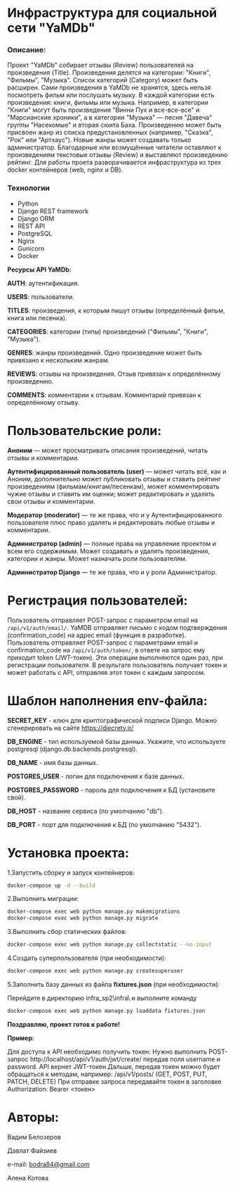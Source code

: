 # Инфраструктура для социальной сети "YaMDb"
### Описание:
Проект "YaMDb" собирает отзывы (Review) пользователей на произведения (Title). Произведения делятся на категории: "Книги", "Фильмы", "Музыка". Список категорий (Category) может быть расширен.
Сами произведения в YaMDb не хранятся, здесь нельзя посмотреть фильм или послушать музыку.
В каждой категории есть произведения: книги, фильмы или музыка. Например, в категории "Книги" могут быть произведения "Винни Пух и все-все-все" и "Марсианские хроники", а в категории "Музыка" — песня "Давеча" группы "Насекомые" и вторая сюита Баха. Произведению может быть присвоен жанр из списка предустановленных (например, "Сказка", "Рок" или "Артхаус"). Новые жанры может создавать только администратор.
Благодарные или возмущённые читатели оставляют к произведениям текстовые отзывы (Review) и выставляют произведению рейтинг.
Для работы проета разворачивается инфраструктура из трех docker контейнеров (web, nginx и DB). 
### Технологии
- Python  
- Django REST framework 
- Django ORM
- REST API 
- PostgreSQL
- Nginx 
- Gunicorn
- Docker

**Ресурсы API YaMDb:**

**AUTH**: аутентификация.

**USERS**: пользователи.

**TITLES**: произведения, к которым пишут отзывы (определённый фильм, книга или песенка).

**CATEGORIES**: категории (типы) произведений ("Фильмы", "Книги", "Музыка").

**GENRES**: жанры произведений. Одно произведение может быть привязано к нескольким жанрам.

**REVIEWS**: отзывы на произведения. Отзыв привязан к определённому произведению.

**COMMENTS**: комментарии к отзывам. Комментарий привязан к определённому отзыву.

# Пользовательские роли:
**Аноним** — может просматривать описания произведений, читать отзывы и комментарии.

**Аутентифицированный пользователь (user)** — может читать всё, как и Аноним, дополнительно может публиковать отзывы и ставить рейтинг произведениям (фильмам/книгам/песенкам), может комментировать чужие отзывы и ставить им оценки; может редактировать и удалять свои отзывы и комментарии.

**Модератор (moderator)** — те же права, что и у Аутентифицированного пользователя плюс право удалять и редактировать любые отзывы и комментарии.

**Администратор (admin)** — полные права на управление проектом и всем его содержимым. Может создавать и удалять произведения, категории и жанры. Может назначать роли пользователям.

**Администратор Django** — те же права, что и у роли Администратор.

# Регистрация пользователей:
Пользователь отправляет POST-запрос с параметром email на `/api/v1/auth/email/`.
YaMDB отправляет письмо с кодом подтверждения (confirmation_code) на адрес email (функция в разработке).
Пользователь отправляет POST-запрос с параметрами email и confirmation_code на `/api/v1/auth/token/`, в ответе на запрос ему приходит token (JWT-токен).
Эти операции выполняются один раз, при регистрации пользователя. В результате пользователь получает токен и может работать с API, отправляя этот токен с каждым запросом.

# Шаблон наполнения env-файла:
**SECRET_KEY** - ключ для криптографической подписи Django. Можно сгенерировать на сайте https://djecrety.ir/

**DB_ENGINE** - тип используемой базы данных. Укажите, что используете postgresql (django.db.backends.postgresql).

**DB_NAME** - имя базы данных.

**POSTGRES_USER** - логин для подключения к базе данных.

**POSTGRES_PASSWORD** - пароль для подключения к БД (установите свой).

**DB_HOST** - название сервиса (по умолчанию "db").

**DB_PORT** - порт для подключения к БД (по умолчанию "5432").

# Установка проекта:
1.Запустить сборку и запуск контейнеров:
```sh
docker-compose up -d --build
```
2.Выполнить миграции:
```sh
docker-compose exec web python manage.py makemigrations
docker-compose exec web python manage.py migrate
```
3.Выполнить сбор статических файлов:
```sh
docker-compose exec web python manage.py collectstatic --no-input
```
4.Создать суперпользователя (при необходимости):
```sh
docker-compose exec web python manage.py createsuperuser
```
5.Заполнить базу данных из файла **fixtures.json** (при необходимости):

Перейдите в директорию infra_sp2\infra\ и выполните команду
```sh
docker-compose exec web python manage.py loaddata fixtures.json
```
**Поздравляю, проект готов к работе!**

**Пример:**

Для доступа к API необходимо получить токен:
Нужно выполнить POST-запрос http://localhost/api/v1/auth/jwt/create/ передав поля username и password. API вернет JWT-токен
Дальше, передав токен можно будет обращаться к методам, например:
/api/v1/posts/ (GET, POST, PUT, PATCH, DELETE)
При отправке запроса передавайте токен в заголовке Authorization: Bearer <токен>

# Авторы:

Вадим Белозеров

Давлат Файзиев

e-mail: bodra84@gmail.com

Алена Котова

